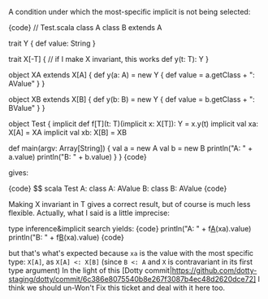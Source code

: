 A condition under which the most-specific implicit is not being selected:

{code}
// Test.scala
class A
class B extends A

trait Y {
  def value: String
} 

trait X[-T] { // if I make X invariant, this works
  def y(t: T): Y
}

object XA extends X[A] {
  def y(a: A) = new Y { def value = a.getClass + ": AValue" }
}

object XB extends X[B] {
  def y(b: B) = new Y { def value = b.getClass + ": BValue" }
}

object Test {
  implicit def f[T](t: T)(implicit x: X[T]): Y = x.y(t)
  implicit val xa: X[A] = XA
  implicit val xb: X[B] = XB

  def main(argv: Array[String]) {
    val a = new A
    val b = new B
    println("A: " + a.value)
    println("B: " + b.value)
  }
}
{code}

gives:

{code}
$$ scala Test
A: class A: AValue
B: class B: AValue
{code}

Making X invariant in T gives a correct result, but of course is much less flexible.
Actually, what I said is a little imprecise:

type inference&implicit search yields:
{code}
    println("A: " + f[A](a)(xa).value)
    println("B: " + f[B](b)(xa).value)
{code}

but that's what's expected because `xa` is the value with the most specific type: `X[A]`, as  `X[A] <: X[B]` (since `B <: A` and `X` is contravariant in its first type argument)
In the light of this [Dotty commit|https://github.com/dotty-staging/dotty/commit/6c386e8075540b8e267f3087b4ec48d2620dce72] I think we should un-Won't Fix this ticket and deal with it here too.
